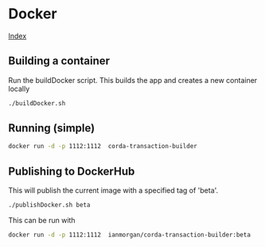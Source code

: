# Docker 
[Index](Index.md)

## Building a container 

Run the buildDocker script. This builds the app and creates a new container locally

```bash
./buildDocker.sh
```

## Running (simple)

```bash
docker run -d -p 1112:1112  corda-transaction-builder
```

## Publishing to DockerHub

This will publish the current image with a specified tag of 'beta'.

```bash
./publishDocker.sh beta
```

This can be run with

```bash
docker run -d -p 1112:1112  ianmorgan/corda-transaction-builder:beta
```
